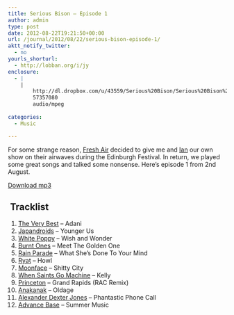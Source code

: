 ```yaml
---
title: Serious Bison – Episode 1
author: admin
type: post
date: 2012-08-22T19:21:50+00:00
url: /journal/2012/08/22/serious-bison-episode-1/
aktt_notify_twitter:
  - no
yourls_shorturl:
  - http://lobban.org/i/jy
enclosure:
  - |
    |
        http://dl.dropbox.com/u/43559/Serious%20Bison/Serious%20Bison%201.mp3
        57357080
        audio/mpeg
        
categories:
  - Music

---
```

For some strange reason, [Fresh Air][1] decided to give me and [Ian][2] our own show on their airwaves during the Edinburgh Festival. In return, we played some great songs and talked some nonsense. Here&#8217;s episode 1 from 2nd August.



[Download mp3][3]

##  Tracklist

  1. [The Very Best][4] &#8211; Adani
  2. [Japandroids][5] &#8211; Younger Us
  3. [White Poppy][6] &#8211; Wish and Wonder
  4. [Burnt Ones][7] &#8211; Meet The Golden One
  5. [Rain Parade][8] &#8211; What She&#8217;s Done To Your Mind
  6. [Ryat][9] &#8211; Howl
  7. [Moonface][10] &#8211; Shitty City
  8. [When Saints Go Machine][11] &#8211; Kelly
  9. [Princeton][12] &#8211; Grand Rapids (RAC Remix)
 10. [Anakanak][13] &#8211; Oldage
 11. [Alexander Dexter Jones][14] &#8211; Phantastic Phone Call
 12. [Advance Base][15] &#8211; Summer Music

&nbsp;

 [1]: http://www.freshair.org.uk/ "Fresh Air Radio"
 [2]: https://twitter.com/ohjawbone
 [3]: http://dl.dropbox.com/u/43559/Serious%20Bison/Serious%20Bison%201.mp3 "Serious Bison - Episode 1 download"
 [4]: http://www.theverybestmusic.com/
 [5]: http://japandroids.com/
 [6]: http://whitepoppy.bandcamp.com/
 [7]: http://burntones.bandcamp.com/
 [8]: http://en.wikipedia.org/wiki/Rain_Parade
 [9]: http://ryat.info/
 [10]: http://moonface.ca/
 [11]: http://www.whensaintsgomachine.com/
 [12]: http://princeton.bandcamp.com/
 [13]: https://soundcloud.com/gizeh/anakanak-ageold-1
 [14]: http://www.youtube.com/watch?v=4ZnMSmwqCsg
 [15]: http://www.advancebasemusic.com/